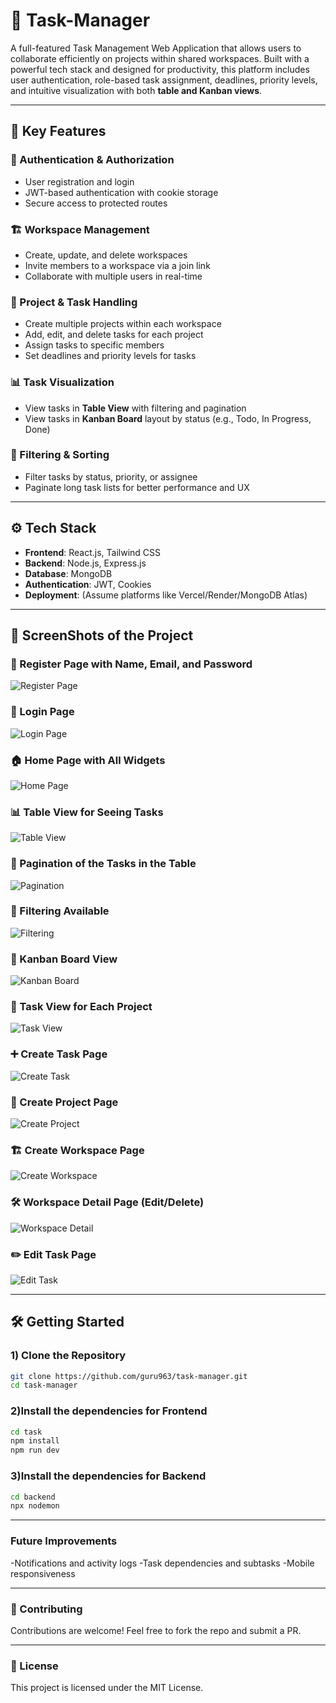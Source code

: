 # 🚀 Task-Manager

A full-featured Task Management Web Application that allows users to collaborate efficiently on projects within shared workspaces. Built with a powerful tech stack and designed for productivity, this platform includes user authentication, role-based task assignment, deadlines, priority levels, and intuitive visualization with both **table and Kanban views**.

---

## 🧩 Key Features

### 🔐 Authentication & Authorization
- User registration and login
- JWT-based authentication with cookie storage
- Secure access to protected routes

### 🏗️ Workspace Management
- Create, update, and delete workspaces
- Invite members to a workspace via a join link
- Collaborate with multiple users in real-time

### 📁 Project & Task Handling
- Create multiple projects within each workspace
- Add, edit, and delete tasks for each project
- Assign tasks to specific members
- Set deadlines and priority levels for tasks

### 📊 Task Visualization
- View tasks in **Table View** with filtering and pagination
- View tasks in **Kanban Board** layout by status (e.g., Todo, In Progress, Done)

### 🔎 Filtering & Sorting
- Filter tasks by status, priority, or assignee
- Paginate long task lists for better performance and UX

---

## ⚙️ Tech Stack

- **Frontend**: React.js, Tailwind CSS
- **Backend**: Node.js, Express.js
- **Database**: MongoDB
- **Authentication**: JWT, Cookies
- **Deployment**: (Assume platforms like Vercel/Render/MongoDB Atlas)

---

## 📸 ScreenShots of the Project

### 📝 Register Page with Name, Email, and Password
![Register Page](https://github.com/guru963/task-manager/blob/main/img/Screenshot%202025-06-28%20123104.png?raw=true)

### 🔐 Login Page
![Login Page](https://github.com/guru963/task-manager/blob/main/img/Screenshot%202025-06-28%20123047.png?raw=true)

### 🏠 Home Page with All Widgets
![Home Page](https://github.com/guru963/task-manager/blob/main/img/Screenshot%202025-06-28%20123035.png?raw=true)

### 📊 Table View for Seeing Tasks
![Table View](https://github.com/guru963/task-manager/blob/main/img/Screenshot%202025-06-28%20123023.png?raw=true)

### 📄 Pagination of the Tasks in the Table
![Pagination](https://github.com/guru963/task-manager/blob/main/img/Screenshot%202025-06-28%20123013.png?raw=true)

### 🔎 Filtering Available
![Filtering](https://github.com/guru963/task-manager/blob/main/img/Screenshot%202025-06-28%20122957.png?raw=true)

### 🧱 Kanban Board View
![Kanban Board](https://github.com/guru963/task-manager/blob/main/img/Screenshot%202025-06-28%20122939.png?raw=true)

### 📌 Task View for Each Project 
![Task View](https://github.com/guru963/task-manager/blob/main/img/Screenshot%202025-06-28%20122911.png?raw=true)

### ➕ Create Task Page
![Create Task](https://github.com/guru963/task-manager/blob/main/img/Screenshot%202025-06-28%20122843.png?raw=true)

### 🧩 Create Project Page
![Create Project](https://github.com/guru963/task-manager/blob/main/img/Screenshot%202025-06-28%20122830.png?raw=true)

### 🏗️ Create Workspace Page 
![Create Workspace](https://github.com/guru963/task-manager/blob/main/img/Screenshot%202025-06-28%20122805.png?raw=true)

### 🛠️ Workspace Detail Page (Edit/Delete)
![Workspace Detail](https://github.com/guru963/task-manager/blob/main/img/Screenshot%202025-06-28%20122746.png?raw=true)

### ✏️ Edit Task Page
![Edit Task](https://github.com/guru963/task-manager/blob/main/img/Screenshot%202025-06-28%20122727.png?raw=true)

---

## 🛠️ Getting Started

### 1️) Clone the Repository

```bash
git clone https://github.com/guru963/task-manager.git
cd task-manager
```
### 2)Install the dependencies for Frontend

```bash
cd task
npm install
npm run dev
```
### 3)Install the dependencies for Backend

```bash
cd backend
npx nodemon
```

---
### Future Improvements
-Notifications and activity logs
-Task dependencies and subtasks
-Mobile responsiveness

---
### 🙌 Contributing
Contributions are welcome! Feel free to fork the repo and submit a PR.

---
### 📄 License
This project is licensed under the MIT License.


